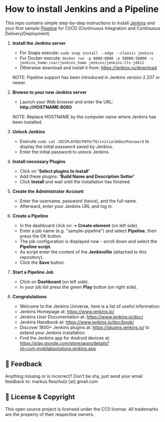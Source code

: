 How to install Jenkins and a Pipeline
=====================================

This repo contains simple step-by-step instructions to install [Jenkins](https://jenkins.io) and your first sample [Pipeline](https://www.jenkins.io/doc/book/pipeline/) for CI/CD (Continuous Integration and Continuous Delivery/Deployment).

1. **Install the Jenkins server**   
   - For Snaps execute: `sudo snap install --edge --classic jenkins`
   - For Docker execute: `docker run -p 8080:8080 -p 50000:50000 -v jenkins_home:/var/jenkins_home jenkins/jenkins:lts-jdk11`
   - Otherwise download and install it from: https://jenkins.io/download

   NOTE: Pipeline support has been introduced in Jenkins version 2.337 or newer.

3. **Browse to your new Jenkins server**
   - Launch your Web browser and enter the URL: **http://HOSTNAME:8080**

   NOTE: Replace HOSTNAME by the computer name where Jenkins has been installed.

5. **Unlock Jenkins** 
   - Execute `sudo cat /DISPLAYED/PATH/TO/initialAdminPassword` to display the initial password saved by Jenkins.
   - Enter the initial password to unlock Jenkins.

6. **Install necessary Plugins**
   - Click on **'Select plugins to install'**
   - Add these plugins: **'Build Name and Description Setter'**
   - Click **Install** and wait until the installation has finished.

7. **Create the Administrator Account**
   - Enter the username, password (twice), and the full name.
   - Afterward, enter your Jenkins URL and log in.
     
8. **Create a Pipeline**
   - In the dashboard click on: **+ Create element** (on left side).
   - Enter a job name (e.g. "sample-pipeline") and select **Pipeline**, then press the OK button.
   - The job configuration is displayed now - scroll down and select the **Pipeline script**.
   - As script enter the content of the **Jenkinsfile** (attached to this repository).
   - Click the **Save** button.
     
9. **Start a Pipeline Job**
   - Click on **Dashboard** (on left side).
   - In your job list press the green **Play** button (on right side).
  
10. **Congratulations**
    - Welcome to the Jenkins Universe, here is a list of useful information:
    - Jenkins Homepage at: https://www.jenkins.io/
    - Jenkins User Documentation at: https://www.jenkins.io/doc/
    - Jenkins Handbook at: https://www.jenkins.io/doc/book/
    - Discover 1800+ Jenkins plugins at: https://plugins.jenkins.io/ to extend your Jenkins installation.
    - Find the Jenkins app for Android devices at: https://play.google.com/store/apps/details?id=com.mobilabsolutions.jenkins.app

📧 Feedback
------------
Anything missing or is incorrect? Don't be shy, just send your email feedback to: markus.fleschutz [at] gmail.com

🤝 License & Copyright
-----------------------
This open source project is licensed under the CC0 license. All trademarks are the property of their respective owners.

